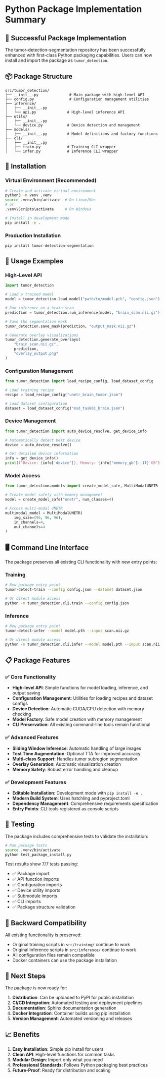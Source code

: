 # Python Package Implementation Summary

## 🎉 Successful Package Implementation

The tumor-detection-segmentation repository has been successfully enhanced with first-class Python packaging capabilities. Users can now install and import the package as `tumor_detection`.

## 📦 Package Structure

```
src/tumor_detection/
├── __init__.py              # Main package with high-level API
├── config.py                # Configuration management utilities
├── inference/
│   ├── __init__.py
│   └── api.py              # High-level inference API
├── utils/
│   ├── __init__.py
│   └── device.py           # Device detection and management
├── models/
│   ├── __init__.py         # Model definitions and factory functions
├── cli/
│   ├── __init__.py
│   ├── train.py            # Training CLI wrapper
│   └── infer.py            # Inference CLI wrapper
```

## 🚀 Installation

### Virtual Environment (Recommended)

```bash
# Create and activate virtual environment
python3 -m venv .venv
source .venv/bin/activate  # On Linux/Mac
# or
.venv\Scripts\activate     # On Windows

# Install in development mode
pip install -e .
```

### Production Installation

```bash
pip install tumor-detection-segmentation
```

## 🔧 Usage Examples

### High-Level API

```python
import tumor_detection

# Load a trained model
model = tumor_detection.load_model("path/to/model.pth", "config.json")

# Run inference on a brain scan
prediction = tumor_detection.run_inference(model, "brain_scan.nii.gz")

# Save the segmentation mask
tumor_detection.save_mask(prediction, "output_mask.nii.gz")

# Generate overlay visualizations
tumor_detection.generate_overlays(
    "brain_scan.nii.gz",
    prediction,
    "overlay_output.png"
)
```

### Configuration Management

```python
from tumor_detection import load_recipe_config, load_dataset_config

# Load training recipe
recipe = load_recipe_config("unetr_brain_tumor.json")

# Load dataset configuration
dataset = load_dataset_config("msd_task01_brain.json")
```

### Device Management

```python
from tumor_detection import auto_device_resolve, get_device_info

# Automatically detect best device
device = auto_device_resolve()

# Get detailed device information
info = get_device_info()
print(f"Device: {info['device']}, Memory: {info['memory_gb']:.1f} GB")
```

### Model Access

```python
from tumor_detection.models import create_model_safe, MultiModalUNETR

# Create model safely with memory management
model = create_model_safe("unetr", num_classes=4)

# Access multi-modal UNETR
multimodal_model = MultiModalUNETR(
    img_size=(96, 96, 96),
    in_channels=4,
    out_channels=4
)
```

## 🖥️ Command Line Interface

The package preserves all existing CLI functionality with new entry points:

### Training

```bash
# New package entry point
tumor-detect-train --config config.json --dataset dataset.json

# Or direct module access
python -m tumor_detection.cli.train --config config.json
```

### Inference

```bash
# New package entry point
tumor-detect-infer --model model.pth --input scan.nii.gz

# Or direct module access
python -m tumor_detection.cli.infer --model model.pth --input scan.nii.gz
```

## 📋 Package Features

### ✅ Core Functionality

- **High-level API**: Simple functions for model loading, inference, and output saving
- **Configuration Management**: Utilities for loading recipes and dataset configs
- **Device Detection**: Automatic CUDA/CPU detection with memory checking
- **Model Factory**: Safe model creation with memory management
- **CLI Preservation**: All existing command-line tools remain functional

### ✅ Advanced Features

- **Sliding Window Inference**: Automatic handling of large images
- **Test Time Augmentation**: Optional TTA for improved accuracy
- **Multi-class Support**: Handles tumor subregion segmentation
- **Overlay Generation**: Automatic visualization creation
- **Memory Safety**: Robust error handling and cleanup

### ✅ Development Features

- **Editable Installation**: Development mode with `pip install -e .`
- **Modern Build System**: Uses hatchling and pyproject.toml
- **Dependency Management**: Comprehensive requirements specification
- **Entry Points**: CLI tools registered as console scripts

## 🧪 Testing

The package includes comprehensive tests to validate the installation:

```bash
# Run package tests
source .venv/bin/activate
python test_package_install.py
```

Test results show 7/7 tests passing:

- ✅ Package import
- ✅ API function imports
- ✅ Configuration imports
- ✅ Device utility imports
- ✅ Submodule imports
- ✅ CLI imports
- ✅ Package structure validation

## 🔄 Backward Compatibility

All existing functionality is preserved:

- Original training scripts in `src/training/` continue to work
- Original inference scripts in `src/inference/` continue to work
- All configuration files remain compatible
- Docker containers can use the package installation

## 🎯 Next Steps

The package is now ready for:

1. **Distribution**: Can be uploaded to PyPI for public installation
2. **CI/CD Integration**: Automated testing and deployment pipelines
3. **Documentation**: Sphinx documentation generation
4. **Docker Integration**: Container builds using pip installation
5. **Version Management**: Automated versioning and releases

## 📈 Benefits

1. **Easy Installation**: Simple pip install for users
2. **Clean API**: High-level functions for common tasks
3. **Modular Design**: Import only what you need
4. **Professional Standards**: Follows Python packaging best practices
5. **Future-Proof**: Ready for distribution and scaling
